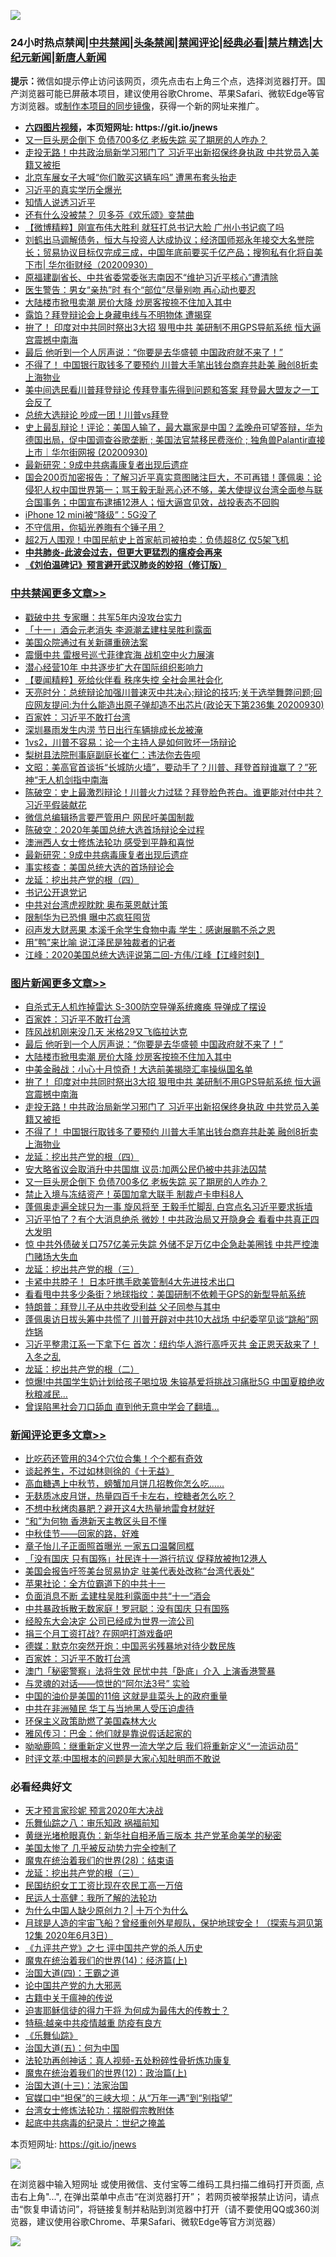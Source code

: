 ![](https://raw.githubusercontent.com/fqnews/bnews/master/64photo/fqnews-qr.jpg)

<div id="tt">
<h3>24小时热点禁闻|<a href="#%E4%B8%AD%E5%85%B1%E7%A6%81%E9%97%BB%E6%9B%B4%E5%A4%9A%E6%96%87%E7%AB%A0">中共禁闻</a>|<a href="#%E5%9B%BE%E7%89%87%E6%96%B0%E9%97%BB%E6%9B%B4%E5%A4%9A%E6%96%87%E7%AB%A0">头条禁闻</a>|<a href="#%E6%96%B0%E9%97%BB%E8%AF%84%E8%AE%BA%E6%9B%B4%E5%A4%9A%E6%96%87%E7%AB%A0">禁闻评论|<a href="#%E5%BF%85%E7%9C%8B%E7%BB%8F%E5%85%B8%E5%A5%BD%E6%96%87">经典必看|<a href="/video.md#%E7%A6%81%E7%89%87%E7%B2%BE%E9%80%89">禁片精选</a>|<a href="https://github.com/fqnews/djy/blob/master/gb/nf1351518.md#1">大纪元新闻</a>|<a href="https://github.com/fqnews/ntdtv/blob/master/gb/prog204.md#1">新唐人新闻</a></h3>
<div><b>提示：</b>微信如提示停止访问该网页，须先点击右上角三个点，选择浏览器打开。国产浏览器可能已屏蔽本项目，建议使用谷歌Chrome、苹果Safari、微软Edge等官方浏览器。或<a href="https://github.com/fqnews/bnews/blob/master/%E5%88%B6%E4%BD%9Cgit%E7%A6%81%E9%97%BB%E9%95%9C%E5%83%8F.md">制作本项目的同步镜像</a>，获得一个新的网址来推广。</div>
<ul>
<li><b><a href="http://d1.bdrive.tk/64.mp4" target="_blank">六四图片视频</a>，本页短网址: https://git.io/jnews</b></li>
<li><a href="/topimagenews/20200930/1405724.md">又一巨头房企倒下 负债700多亿 老板失踪 买了期房的人咋办？</a></li>
<li><a href="/topimagenews/20200930/1405907.md">走投无路！中共政治局新学习邪门了 习近平出新招保终身执政 中共党员入美籍又被拒</a></li>
<li><a href="/comments/20200930/1405765.md">北京车展女子大喊“你们敢买这辆车吗” 遭黑布套头抬走</a></li>
<li><a href="/bannedvideo/20200930/1405955.md">习近平的真实学历全爆光</a></li>
<li><a href="/bannedvideo/20200930/1405906.md">知情人说透习近平</a></li>
<li><a href="/cnnews/20200930/1405817.md">还有什么没被禁？ 贝多芬《欢乐颂》变禁曲</a></li>
<li><a href="/comments/20201001/1406044.md">【微博精粹】刚宣布伟大胜利 就狂打总书记大脸 广州小书记疯了吗</a></li>
<li><a href="/bannedvideo/20200930/1405726.md">刘鹤出马调解债务，恒大与投资人达成协议；经济国师郑永年接交大名誉院长；贸易协议目标仅完成三成，中国年底前要买千亿产品；搜狗私有化将自美下市| 华尔街财经（20200930）</a></li>
<li><a href="/headline/20201001/1406037.md">原福建副省长、中共省委常委张志南因不“维护习近平核心”遭清除</a></li>
<li><a href="/lifebaike/20201001/1406142.md">医生警告：男女“亲热”时 有个“部位”尽量别吻 再心动也要忍</a></li>
<li><a href="/topimagenews/20201001/1406033.md">大陆楼市掀甩卖潮 房价大降 炒房客按捺不住加入其中</a></li>
<li><a href="/comments/20201001/1406053.md">露馅？拜登辩论会上身藏电线与不明物体 遭揭穿</a></li>
<li><a href="/topimagenews/20200930/1405966.md">拚了！ 印度对中共同时祭出3大招 狠甩中共 美研制不用GPS导航系统 恒大逼宫震撼中南海</a></li>
<li><a href="/topimagenews/20201001/1406146.md">最后 他听到一个人厉声说：“你要是去华盛顿 中国政府就不来了！”</a></li>
<li><a href="/topimagenews/20200930/1405855.md">不得了！ 中国银行取钱多了要预约 川普大手笔出钱台商弃共赴美 融创8折卖上海物业</a></li>
<li><a href="/cnnews/20201001/1405979.md">美中间选民看川普拜登辩论 传拜登事先得到问题和答案 拜登最大盟友之一工会反了</a></li>
<li><a href="/taiwannews/20200930/1405869.md">总统大选辩论 吵成一团！川普vs拜登</a></li>
<li><a href="/bannedvideo/20200930/1405967.md">史上最乱辩论！评论：美国人输了，最大赢家是中国？孟晚舟可望答辩，华为德国出局，促中国调查谷歌垄断 ; 美国法官禁移民费涨价 ; 独角兽Palantir直接上市｜华尔街网报 (20200930)</a></li>
<li><a href="/cbnews/20200930/1405875.md">最新研究：9成中共病毒康复者出现后遗症</a></li>
<li><a href="/bannedvideo/20201001/1406017.md">国会200页加密报告：了解习近平真实意图赌注巨大，不可再错！蓬佩奥：论侵犯人权中国世界第一；骂王毅无耻恶心还不够，美大使提议台湾全面参与联合国事务；中国宣布逮捕12港人；恒大逼宫见效，战投表态不回购</a></li>
<li><a href="/cnnews/20200930/1405717.md">iPhone 12 mini被“降级”：5G没了</a></li>
<li><a href="/baitai/20200930/1405744.md">不守信用，你韬光养晦有个锤子用？</a></li>
<li><a href="/cnnews/20200930/1405718.md">超2万人围观！中国民航史上首家航司被拍卖：负债超8亿 仅5架飞机</a></li>
<li><b><a href="/comments/20200211/1275071.md" target="_blank">中共肺炎-此波会过去，但更大更猛烈的瘟疫会再来</a></b></li>
<li><b><a href="/comments/20200207/1272816.md" target="_blank">《刘伯温碑记》预言避开武汉肺炎的妙招（修订版）</a></b></li>
</ul>
</div>

<div class="catlist">
<h3><a href="/cbnews/" target="_blank">中共禁闻</a><span><a href="/cbnews/" target="_blank" rel="nofollow">更多文章>></a></span></h3>
<ul>
<li><a href="/cbnews/20201001/1406318.md" target="_blank">戳破中共 专家曝：共军5年内没攻台实力</a></li>
<li><a href="/cbnews/20201001/1406305.md" target="_blank">「十一」酒会元老消失 李源潮孟建柱吴胜利露面</a></li>
<li><a href="/cbnews/20201001/1406304.md" target="_blank">美国众院通过有关新疆重磅法案</a></li>
<li><a href="/cbnews/20201001/1406293.md" target="_blank">震慑中共 雷根号巡弋菲律宾海 战机空中火力展演</a></li>
<li><a href="/cbnews/20201001/1406268.md" target="_blank">潜心经营10年 中共逐步扩大在国际组织影响力</a></li>
<li><a href="/cbnews/20201001/1406267.md" target="_blank">【要闻精粹】死给伙伴看 秩序失控 全社会黑社会化</a></li>
<li><a href="/cbnews/20201001/1406265.md" target="_blank">天亮时分：总统辩论加强川普速灭中共决心;辩论的技巧;关于选举舞弊问题;回应网友提问:为什么能造出原子弹却造不出芯片(政论天下第236集 20200930)</a></li>
<li><a href="/comments/20201001/1406207.md" target="_blank">百家姓：习近平不敢打台湾</a></li>
<li><a href="/cbnews/20201001/1406208.md" target="_blank">深圳暴雨发生内涝 节日出行车辆排成长龙被淹</a></li>
<li><a href="/cbnews/20201001/1405988.md" target="_blank">1vs2，川普不容易：论一个主持人是如何败坏一场辩论</a></li>
<li><a href="/cbnews/20201001/1406179.md" target="_blank">梨树县法院刑事庭副庭长崔仁：违法你去告呗</a></li>
<li><a href="/cbnews/20201001/1406138.md" target="_blank">文昭：美高官首谈拆“长城防火墙”，要动手了？川普、拜登首辩谁赢了？”死神“无人机剑指中南海</a></li>
<li><a href="/cbnews/20201001/1406080.md" target="_blank">陈破空：史上最激烈辩论！川普火力过猛？拜登脸色苍白。谁更能对付中共？习近平假装献花</a></li>
<li><a href="/cbnews/20201001/1406042.md" target="_blank">微信总编辑扬言要严管用户 网民吁美国制裁</a></li>
<li><a href="/cbnews/20201001/1406003.md" target="_blank">陈破空：2020年美国总统大选首场辩论全过程</a></li>
<li><a href="/cbnews/20200930/1405874.md" target="_blank">澳洲西人女士修炼法轮功 感受到平静和喜悦</a></li>
<li><a href="/cbnews/20200930/1405875.md" target="_blank">最新研究：9成中共病毒康复者出现后遗症</a></li>
<li><a href="/cbnews/20200930/1405900.md" target="_blank">事实核查：美国总统大选的首场辩论会</a></li>
<li><a href="/comments/20200930/1405812.md" target="_blank">龙延：挖出共产党的根（四）</a></li>
<li><a href="/cbnews/20200930/1405749.md" target="_blank">书记公开退党记</a></li>
<li><a href="/cbnews/20200930/1405704.md" target="_blank">中共对台湾虎视眈眈 奥布莱恩献计策</a></li>
<li><a href="/cbnews/20200930/1405703.md" target="_blank">限制华为已恐惧 曝中芯疯狂囤货</a></li>
<li><a href="/cbnews/20200930/1405702.md" target="_blank">闷声发大财恶果 本溪千余学生食物中毒 学生：感谢展鹏不杀之恩</a></li>
<li><a href="/cbnews/20200930/1405689.md" target="_blank">用&#8221;鸭&#8221;来比喻 说江泽民是独裁者的记者</a></li>
<li><a href="/cbnews/20200930/1405688.md" target="_blank">江峰：2020美国总统大选评说第二回-方伟/江峰【江峰时刻】</a></li>

</ul>
</div>
<div class="catlist">
<h3><a href="/topimagenews/" target="_blank">图片新闻</a><span><a href="/topimagenews/" target="_blank" rel="nofollow">更多文章>></a></span></h3>
<ul>
<li><a href="/topimagenews/20201001/1406292.md" target="_blank">自杀式无人机炸掉雷达 S-300防空导弹系统瘫痪 导弹成了摆设</a></li>
<li><a href="/comments/20201001/1406207.md" target="_blank">百家姓：习近平不敢打台湾</a></li>
<li><a href="/topimagenews/20201001/1406206.md" target="_blank">阵风战机刚来没几天 米格29又飞临拉达克</a></li>
<li><a href="/topimagenews/20201001/1406146.md" target="_blank">最后 他听到一个人厉声说：“你要是去华盛顿 中国政府就不来了！”</a></li>
<li><a href="/topimagenews/20201001/1406033.md" target="_blank">大陆楼市掀甩卖潮 房价大降 炒房客按捺不住加入其中</a></li>
<li><a href="/topimagenews/20201001/1406004.md" target="_blank">中美金融战：小心十月惊奇！大选前美揭晓汇率操纵国名单</a></li>
<li><a href="/topimagenews/20200930/1405966.md" target="_blank">拚了！ 印度对中共同时祭出3大招 狠甩中共 美研制不用GPS导航系统 恒大逼宫震撼中南海</a></li>
<li><a href="/topimagenews/20200930/1405907.md" target="_blank">走投无路！中共政治局新学习邪门了 习近平出新招保终身执政 中共党员入美籍又被拒</a></li>
<li><a href="/topimagenews/20200930/1405855.md" target="_blank">不得了！ 中国银行取钱多了要预约 川普大手笔出钱台商弃共赴美 融创8折卖上海物业</a></li>
<li><a href="/comments/20200930/1405812.md" target="_blank">龙延：挖出共产党的根（四）</a></li>
<li><a href="/topimagenews/20200930/1405725.md" target="_blank">安大略省议会取消升中共国旗 议员∶加两公民仍被中共非法囚禁</a></li>
<li><a href="/topimagenews/20200930/1405724.md" target="_blank">又一巨头房企倒下 负债700多亿 老板失踪 买了期房的人咋办？</a></li>
<li><a href="/topimagenews/20200930/1405637.md" target="_blank">禁止入境与冻结资产！英国加拿大联手 制裁卢卡申科8人</a></li>
<li><a href="/topimagenews/20200929/1405347.md" target="_blank">蓬佩奥走遍全球只为一事 旋风将至 王毅手忙脚乱 白宫点名习近平要求拆墙</a></li>
<li><a href="/topimagenews/20200929/1405312.md" target="_blank">习近平怕了？有个大消息绝杀 微妙！中共政治局又开隐身会 看看中共真正四大发明</a></li>
<li><a href="/topimagenews/20200929/1405304.md" target="_blank">惊 中共外债破关口757亿美元失踪 外储不足万亿中企急赴美圈钱 中共严控澳门赌场大失血</a></li>
<li><a href="/comments/20200929/1405201.md" target="_blank">龙延：挖出共产党的根（三）</a></li>
<li><a href="/topimagenews/20200929/1405005.md" target="_blank">卡紧中共脖子！ 日本吁携手欧美管制4大先进技术出口</a></li>
<li><a href="/topimagenews/20200929/1404980.md" target="_blank">看看甩中共多少条街？地球指纹：美国研制不依赖于GPS的新型导航系统</a></li>
<li><a href="/topimagenews/20200929/1404885.md" target="_blank">特朗普：拜登儿子从中共收受利益 父子同参与其中</a></li>
<li><a href="/topimagenews/20200928/1404740.md" target="_blank">蓬佩奥访日拔头筹中共慌了 川普开辟对中共10大战场 中纪委罕见谈“跳船”网炸锅</a></li>
<li><a href="/topimagenews/20200928/1404683.md" target="_blank">习近平整肃江系一下拿下仨 首次：纽约华人游行高呼灭共 金正恩天敌来了！入冬之乱</a></li>
<li><a href="/comments/20200928/1404653.md" target="_blank">龙延：挖出共产党的根（二）</a></li>
<li><a href="/topimagenews/20200928/1404654.md" target="_blank">惊爆!中共国学生奶计划给孩子喝垃圾 朱镕基爱将挑战习痛批5G 中国夏粮绝收秋粮减民&#8230;</a></li>
<li><a href="/topimagenews/20200928/1404412.md" target="_blank">曾误陷黑社会刀口舔血 直到他无意中学会了翻墙&#8230;</a></li>

</ul>
</div>
<div class="catlist">
<h3><a href="/comments/" target="_blank">新闻评论</a><span><a href="/comments/" target="_blank" rel="nofollow">更多文章>></a></span></h3>
<ul>
<li><a href="/comments/20201001/1406328.md" target="_blank">比吃药还管用的34个穴位合集！个个都有奇效</a></li>
<li><a href="/comments/20201001/1406327.md" target="_blank">谈起养生，不过如林则徐的《十无益》</a></li>
<li><a href="/comments/20201001/1406326.md" target="_blank">高血糖遇上中秋节，螃蟹加月饼几招教你怎么吃&#8230;&#8230;</a></li>
<li><a href="/comments/20201001/1406325.md" target="_blank">无麸质冰皮月饼，热量四百千卡左右，控糖者怎么吃？</a></li>
<li><a href="/comments/20201001/1406324.md" target="_blank">不想中秋烤肉暴肥？避开这4大热量地雷食材就好</a></li>
<li><a href="/comments/20201001/1406322.md" target="_blank">“和”为何物 香港新天主教区头目不懂</a></li>
<li><a href="/comments/20201001/1406312.md" target="_blank">中秋佳节——回家的路，好难</a></li>
<li><a href="/comments/20201001/1406311.md" target="_blank">章子怡儿子正面照首曝光 一家五口温馨同框</a></li>
<li><a href="/comments/20201001/1406281.md" target="_blank">「没有国庆 只有国殇」社民连十一游行抗议 促释放被拘12港人</a></li>
<li><a href="/comments/20201001/1406280.md" target="_blank">美国会报告吁签美台贸易协定 驻美代表处改称“台湾代表处”</a></li>
<li><a href="/comments/20201001/1406277.md" target="_blank">苹果社论：全方位霸道下的中共十一</a></li>
<li><a href="/comments/20201001/1406244.md" target="_blank">负面消息不断 孟建柱吴胜利露面中共“十一”酒会</a></li>
<li><a href="/comments/20201001/1406243.md" target="_blank">中共暴政拆散无数家庭！罗冠聪：没有国庆 只有国殇</a></li>
<li><a href="/comments/20201001/1406239.md" target="_blank">经股东大会决定 公司已经成为世界一流公司</a></li>
<li><a href="/comments/20201001/1406220.md" target="_blank">捐三个月工资打战? 在网吧打游戏备吧</a></li>
<li><a href="/comments/20201001/1406219.md" target="_blank">德媒：默克尔突然开炮：中国恶劣残暴地对待少数民族</a></li>
<li><a href="/comments/20201001/1406207.md" target="_blank">百家姓：习近平不敢打台湾</a></li>
<li><a href="/comments/20201001/1406202.md" target="_blank">澳门「秘密警察」法将生效 民忧中共「卧底」介入 上演香港警暴</a></li>
<li><a href="/comments/20201001/1406201.md" target="_blank">与灵魂的对话——惊世的“阿尔法3号” 实验</a></li>
<li><a href="/comments/20201001/1406190.md" target="_blank">中国的油价是美国的11倍 这就是韭菜头上的政府重量</a></li>
<li><a href="/comments/20201001/1406189.md" target="_blank">中共在非洲殖民 华工与当地黑人受压迫虐待</a></li>
<li><a href="/comments/20201001/1406188.md" target="_blank">环保主义政策助燃了美国森林大火</a></li>
<li><a href="/comments/20201001/1406165.md" target="_blank">雅风传习：巴金：他们就是靠说假话起家的</a></li>
<li><a href="/comments/20201001/1406164.md" target="_blank">呦呦鹿鸣：继重新定义世界一流大学之后 我们将重新定义“一流运动员”</a></li>
<li><a href="/comments/20201001/1406163.md" target="_blank">时评文萃:中国根本的问题是大家心知肚明而不敢说</a></li>

</ul>
</div>

<div class="catlist">
<h3>必看经典好文</h3>
<ul>
<li><a href="/topimagenews/20200513/1327828.md" target="_blank">天才预言家珍妮 预言2020年大决战</a></li>
<li><a href="/tculture/20170717/792953.md" target="_blank">乐舞仙踪之八：审乐知政 祸福前知</a></li>
<li><a href="/lifebaike/20180921/1001174.md" target="_blank">黄继光堵枪眼真伪：新华社自相矛盾三版本 共产党革命美学的秘密</a></li>
<li><a href="/comments/20200624/1349702.md" target="_blank">美国太惨了 几乎被反动势力完全控制了</a></li>
<li><a href="/comments/20181228/1054609.md" target="_blank">魔鬼在统治着我们的世界(28)：结束语</a></li>
<li><a href="/comments/20200929/1405201.md" target="_blank">龙延：挖出共产党的根（三）</a></li>
<li><a href="/lifebaike/20200515/1328783.md" target="_blank">民国纺织女工工资比现在农民工高一万倍</a></li>
<li><a href="/ccpdope/20200729/1369047.md" target="_blank">民运人士高健：我所了解的法轮功</a></li>
<li><a href="/ssgc/20200715/1360940.md" target="_blank">为什么中国人缺少原创力？| 十万个为什么</a></li>
<li><a href="/comments/20200712/1359456.md" target="_blank">月球是人造的宇宙飞船？曾经重创外星舰队，保护地球安全！（探索与洞见第12集 2020年6月3日）</a></li>
<li><a href="/bookonline/20131116/201048.md" target="_blank">《九评共产党》之七 评中国共产党的杀人历史</a></li>
<li><a href="/topimagenews/20180605/953415.md" target="_blank">魔鬼在统治着我们的世界(14)：经济篇(上)</a></li>
<li><a href="/cbnews/20180310/912637.md" target="_blank">治国大道(四)：王霸之道</a></li>
<li><a href="/comments/20200717/1361899.md" target="_blank">论中国共产党的九大邪恶</a></li>
<li><a href="/ccpdope/20200531/1337409.md" target="_blank">古籍中关于瘟神的传说</a></li>
<li><a href="/comments/20200622/1346846.md" target="_blank">迫害耶稣信徒的得力干将  为何成为最伟大的传教士？</a></li>
<li><a href="/ccpdope/20200425/1319297.md" target="_blank">特稿:越亲中共疫情越重 防疫有良方</a></li>
<li><a href="/comments/20200527/783191.md" target="_blank">《乐舞仙踪》</a></li>
<li><a href="/cbnews/20180311/913065.md" target="_blank">治国大道(五)：何为中国</a></li>
<li><a href="/comments/20190516/1128964.md" target="_blank">法轮功再创神话：真人视频-五处粉碎性骨折炼功康复</a></li>
<li><a href="/topimagenews/20180601/951286.md" target="_blank">魔鬼在统治着我们的世界(12)：政治篇(上)</a></li>
<li><a href="/cbnews/20180319/916654.md" target="_blank">治国大道(十三)：法家治国</a></li>
<li><a href="/cbnews/20200624/1349641.md" target="_blank">官媒口中“担保”的三峡大坝：从“万年一遇”到“别指望”</a></li>
<li><a href="/cbnews/20200610/1342772.md" target="_blank">台湾女士修炼法轮功：摆脱假宗教附体</a></li>
<li><a href="/comments/20200702/1354076.md" target="_blank">起底中共病毒的纪录片：世纪之掩盖</a></li>

</ul>
</div>

本页短网址: https://git.io/jnews

![](https://raw.githubusercontent.com/fqnews/bnews/master/64photo/fqnews-qr.jpg)

在浏览器中输入短网址 或使用微信、支付宝等二维码工具扫描二维码打开页面, 点击右上角"...", 在弹出菜单中点击“在浏览器打开”； 若网页被举报禁止访问，请点击“恢复申请访问”，将链接复制并粘贴到浏览器中打开（请不要使用QQ或360浏览器，建议使用谷歌Chrome、苹果Safari、微软Edge等官方浏览器）

![](https://raw.githubusercontent.com/fqnews/bnews/master/64photo/wx.jpg)